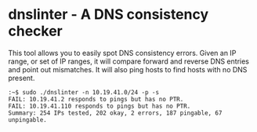 dnslinter - A DNS consistency checker
=====================================

This tool allows you to easily spot DNS consistency errors.  Given an IP range,
or set of IP ranges, it will compare forward and reverse DNS entries and point
out mismatches.  It will also ping hosts to find hosts with no DNS present.


```
:~$ sudo ./dnslinter -n 10.19.41.0/24 -p -s
FAIL: 10.19.41.2 responds to pings but has no PTR.
FAIL: 10.19.41.110 responds to pings but has no PTR.
Summary: 254 IPs tested, 202 okay, 2 errors, 187 pingable, 67 unpingable.

```
